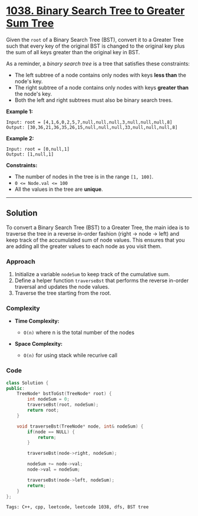 
# [1038. Binary Search Tree to Greater Sum Tree](https://leetcode.com/problems/binary-search-tree-to-greater-sum-tree/description)

Given the `root` of a Binary Search Tree (BST), convert it to a Greater Tree such that every key of the original BST is changed to the original key plus the sum of all keys greater than the original key in BST.

As a reminder, a *binary search tree* is a tree that satisfies these constraints:

- The left subtree of a node contains only nodes with keys **less than** the node's key.
- The right subtree of a node contains only nodes with keys **greater than** the node's key.
- Both the left and right subtrees must also be binary search trees.
 

**Example 1:**

    Input: root = [4,1,6,0,2,5,7,null,null,null,3,null,null,null,8]
    Output: [30,36,21,36,35,26,15,null,null,null,33,null,null,null,8]

**Example 2:**

    Input: root = [0,null,1]
    Output: [1,null,1]
 

**Constraints:**

- The number of nodes in the tree is in the range `[1, 100]`.
- `0 <= Node.val <= 100`
- All the values in the tree are **unique**.

---

## Solution

To convert a Binary Search Tree (BST) to a Greater Tree, the main idea is to traverse the tree in a reverse in-order fashion (right -> node -> left) and keep track of the accumulated sum of node values. This ensures that you are adding all the greater values to each node as you visit them.

### Approach

1. Initialize a variable `nodeSum` to keep track of the cumulative sum.
2. Define a helper function `traverseBst` that performs the reverse in-order traversal and updates the node values.
3. Traverse the tree starting from the root.

### Complexity

- **Time Complexity:**

    - `O(n)` where n is the total number of the nodes

- **Space Complexity:**

    - `O(n)` for using stack while recurive call

### Code

```cpp
class Solution {
public:
    TreeNode* bstToGst(TreeNode* root) {
        int nodeSum = 0;
        traverseBst(root, nodeSum);
        return root;
    }

    void traverseBst(TreeNode* node, int& nodeSum) {
        if(node == NULL) {
            return;
        }

        traverseBst(node->right, nodeSum);

        nodeSum += node->val;
        node->val = nodeSum;

        traverseBst(node->left, nodeSum);
        return;
    }
};
```

    Tags: C++, cpp, leetcode, leetcode 1038, dfs, BST tree